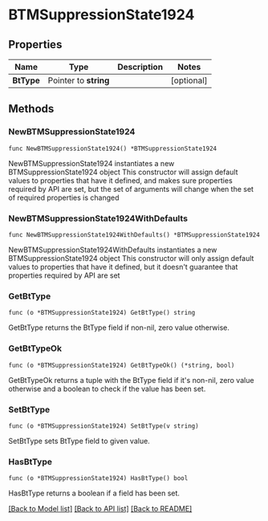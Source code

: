 # BTMSuppressionState1924

## Properties

Name | Type | Description | Notes
------------ | ------------- | ------------- | -------------
**BtType** | Pointer to **string** |  | [optional] 

## Methods

### NewBTMSuppressionState1924

`func NewBTMSuppressionState1924() *BTMSuppressionState1924`

NewBTMSuppressionState1924 instantiates a new BTMSuppressionState1924 object
This constructor will assign default values to properties that have it defined,
and makes sure properties required by API are set, but the set of arguments
will change when the set of required properties is changed

### NewBTMSuppressionState1924WithDefaults

`func NewBTMSuppressionState1924WithDefaults() *BTMSuppressionState1924`

NewBTMSuppressionState1924WithDefaults instantiates a new BTMSuppressionState1924 object
This constructor will only assign default values to properties that have it defined,
but it doesn't guarantee that properties required by API are set

### GetBtType

`func (o *BTMSuppressionState1924) GetBtType() string`

GetBtType returns the BtType field if non-nil, zero value otherwise.

### GetBtTypeOk

`func (o *BTMSuppressionState1924) GetBtTypeOk() (*string, bool)`

GetBtTypeOk returns a tuple with the BtType field if it's non-nil, zero value otherwise
and a boolean to check if the value has been set.

### SetBtType

`func (o *BTMSuppressionState1924) SetBtType(v string)`

SetBtType sets BtType field to given value.

### HasBtType

`func (o *BTMSuppressionState1924) HasBtType() bool`

HasBtType returns a boolean if a field has been set.


[[Back to Model list]](../README.md#documentation-for-models) [[Back to API list]](../README.md#documentation-for-api-endpoints) [[Back to README]](../README.md)


